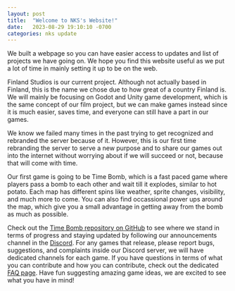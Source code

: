 ```yaml
---
layout: post
title:  "Welcome to NKS's Website!"
date:   2023-08-29 19:10:10 -0700
categories: nks update
---
```


We built a webpage so you can have easier access to updates and list of projects we have going on. We hope you find this website useful as we put a lot of time in mainly setting it up to be on the web.

Finland Studios is our current project. Although not actually based in Finland, this is the name we chose due to how great of a country Finland is. We will mainly be focusing on Godot and Unity game development, which is the same concept of our film project, but we can make games instead since it is much easier, saves time, and everyone can still have a part in our games.

We know we failed many times in the past trying to get recognized and rebranded the server because of it. However, this is our first time rebranding the server to serve a new purpose and to share our games out into the internet without worrying about if we will succeed or not, because that will come with time.

Our first game is going to be Time Bomb, which is a fast paced game where players pass a bomb to each other and wait till it explodes, similar to hot potato. Each map has different spins like weather, sprite changes, visibility, and much more to come. You can also find occassional power ups around the map, which give you a small advantage in getting away from the bomb as much as possible. 

Check out the [Time Bomb repository on GitHub][tb-repo] to see where we stand in terms of progress and staying updated by following our announcements channel in the [Discord][discord-link]. For any games that release, please report bugs, suggestions, and complaints inside our Discord server, we will have dedicated channels for each game. If you have questions in terms of what you can contribute and how you can contribute, check out the dedicated [FAQ page][faq-link]. Have fun suggesting amazing game ideas, we are excited to see what you have in mind!

[tb-repo]: https://github.com/fishkleos/TimeBomb2
[discord-link]: https://discord.gg/xyzZ8fvWvn
[faq-link]: https://talk.jekyllrb.com/
